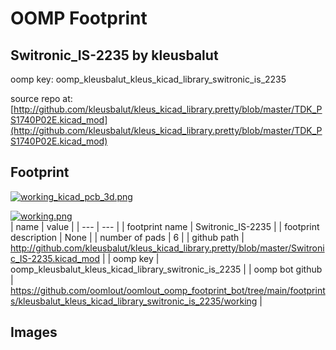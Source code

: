 # OOMP Footprint  
## Switronic_IS-2235  by kleusbalut  
  
oomp key: oomp_kleusbalut_kleus_kicad_library_switronic_is_2235  
  
source repo at: [http://github.com/kleusbalut/kleus_kicad_library.pretty/blob/master/TDK_PS1740P02E.kicad_mod](http://github.com/kleusbalut/kleus_kicad_library.pretty/blob/master/TDK_PS1740P02E.kicad_mod)  
## Footprint  
  
[![working_kicad_pcb_3d.png](working_kicad_pcb_3d_600.png)](working_kicad_pcb_3d.png)  
  
[![working.png](working_600.png)](working.png)  
| name | value | 
| --- | --- | 
| footprint name | Switronic_IS-2235 | 
| footprint description | None | 
| number of pads | 6 | 
| github path | http://github.com/kleusbalut/kleus_kicad_library.pretty/blob/master/Switronic_IS-2235.kicad_mod | 
| oomp key | oomp_kleusbalut_kleus_kicad_library_switronic_is_2235 | 
| oomp bot github | https://github.com/oomlout/oomlout_oomp_footprint_bot/tree/main/footprints/kleusbalut_kleus_kicad_library_switronic_is_2235/working | 
## Images  
